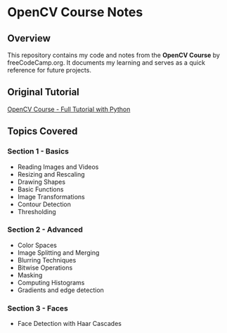 # OpenCV Course Notes

## Overview
This repository contains my code and notes from the **OpenCV Course** by freeCodeCamp.org. It documents my learning and serves as a quick reference for future projects.

## Original Tutorial

[OpenCV Course - Full Tutorial with Python](https://youtu.be/oXlwWbU8l2o?si=VHSmX6Gza6qLE5f9)

## Topics Covered

### Section 1 - Basics
- Reading Images and Videos
- Resizing and Rescaling
- Drawing Shapes
- Basic Functions
- Image Transformations
- Contour Detection
- Thresholding

### Section 2 - Advanced
- Color Spaces
- Image Splitting and Merging
- Blurring Techniques
- Bitwise Operations
- Masking
- Computing Histograms
- Gradients and edge detection

### Section 3 - Faces
- Face Detection with Haar Cascades